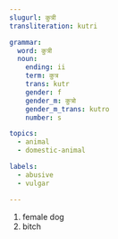 ```yaml
---
slugurl: कुत्री
transliteration: kutri

grammar:
  word: कुत्री
  noun:
    ending: ii
    term: कुत्र
    trans: kutr
    gender: f
    gender_m: कुत्रो
    gender_m_trans: kutro
    number: s

topics:
  - animal
  - domestic-animal

labels:
  - abusive
  - vulgar

---
```


<word-pos pos="noun">

<word-meanings>

1. female dog
2. <w-labels :labels="labels"></w-labels>bitch

</word-meanings>

<noun-decl :grammar="grammar"></noun-decl>

</word-pos>
